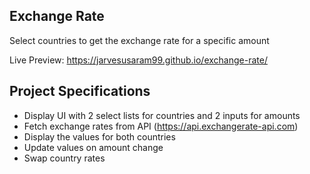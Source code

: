 ## Exchange Rate

Select countries to get the exchange rate for a specific amount

Live Preview: https://jarvesusaram99.github.io/exchange-rate/

## Project Specifications

- Display UI with 2 select lists for countries and 2 inputs for amounts
- Fetch exchange rates from API (https://api.exchangerate-api.com)
- Display the values for both countries
- Update values on amount change
- Swap country rates
